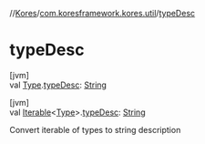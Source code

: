 //[Kores](../../index.md)/[com.koresframework.kores.util](index.md)/[typeDesc](type-desc.md)

# typeDesc

[jvm]\
val [Type](https://docs.oracle.com/javase/8/docs/api/java/lang/reflect/Type.html).[typeDesc](type-desc.md): [String](https://kotlinlang.org/api/latest/jvm/stdlib/kotlin/-string/index.html)

[jvm]\
val [Iterable](https://kotlinlang.org/api/latest/jvm/stdlib/kotlin.collections/-iterable/index.html)<[Type](https://docs.oracle.com/javase/8/docs/api/java/lang/reflect/Type.html)>.[typeDesc](type-desc.md): [String](https://kotlinlang.org/api/latest/jvm/stdlib/kotlin/-string/index.html)

Convert iterable of types to string description
